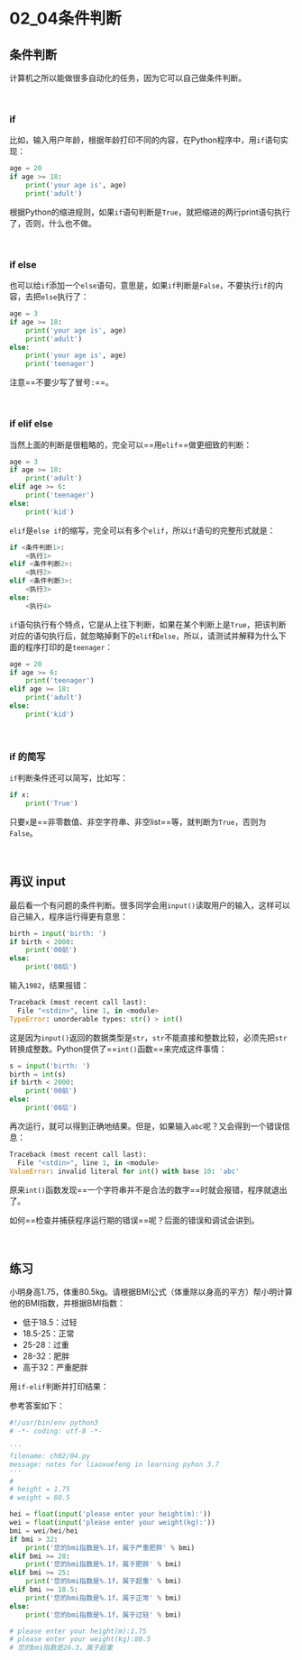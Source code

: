 # 02_04条件判断

## 条件判断

计算机之所以能做很多自动化的任务，因为它可以自己做条件判断。

<br>

### if

比如，输入用户年龄，根据年龄打印不同的内容，在Python程序中，用`if`语句实现：

```python
age = 20
if age >= 18:
    print('your age is', age)
    print('adult')
```

根据Python的缩进规则，如果`if`语句判断是`True`，就把缩进的两行print语句执行了，否则，什么也不做。

<br>

### if else

也可以给`if`添加一个`else`语句，意思是，如果`if`判断是`False`，不要执行`if`的内容，去把`else`执行了：

```python
age = 3
if age >= 18:
    print('your age is', age)
    print('adult')
else:
    print('your age is', age)
    print('teenager')
```

注意==不要少写了冒号`:`==。

<br>

### if elif else

当然上面的判断是很粗略的，完全可以==用`elif`==做更细致的判断：

```python
age = 3
if age >= 18:
    print('adult')
elif age >= 6:
    print('teenager')
else:
    print('kid')
```

`elif`是`else if`的缩写，完全可以有多个`elif`，所以`if`语句的完整形式就是：

```python
if <条件判断1>:
    <执行1>
elif <条件判断2>:
    <执行2>
elif <条件判断3>:
    <执行3>
else:
    <执行4>
```

`if`语句执行有个特点，它是从上往下判断，如果在某个判断上是`True`，把该判断对应的语句执行后，就忽略掉剩下的`elif`和`else`，所以，请测试并解释为什么下面的程序打印的是`teenager`：

```python
age = 20
if age >= 6:
    print('teenager')
elif age >= 18:
    print('adult')
else:
    print('kid')
```

<br>

### if 的简写

`if`判断条件还可以简写，比如写：

```python 
if x:
    print('True')
```

只要`x`是==非零数值、非空字符串、非空list==等，就判断为`True`，否则为`False`。

<br>

## 再议 input

最后看一个有问题的条件判断。很多同学会用`input()`读取用户的输入，这样可以自己输入，程序运行得更有意思：

```python
birth = input('birth: ')
if birth < 2000:
    print('00前')
else:
    print('00后')
```

输入`1982`，结果报错：

```python
Traceback (most recent call last):
  File "<stdin>", line 1, in <module>
TypeError: unorderable types: str() > int()
```

这是因为`input()`返回的数据类型是`str`，`str`不能直接和整数比较，必须先把`str`转换成整数。Python提供了==`int()`函数==来完成这件事情：

```python
s = input('birth: ')
birth = int(s)
if birth < 2000:
    print('00前')
else:
    print('00后')
```

再次运行，就可以得到正确地结果。但是，如果输入`abc`呢？又会得到一个错误信息：

```python
Traceback (most recent call last):
  File "<stdin>", line 1, in <module>
ValueError: invalid literal for int() with base 10: 'abc'
```

原来`int()`函数发现==一个字符串并不是合法的数字==时就会报错，程序就退出了。

如何==检查并捕获程序运行期的错误==呢？后面的错误和调试会讲到。

<br>

## 练习

小明身高1.75，体重80.5kg。请根据BMI公式（体重除以身高的平方）帮小明计算他的BMI指数，并根据BMI指数：

- 低于18.5：过轻
- 18.5-25：正常
- 25-28：过重
- 28-32：肥胖
- 高于32：严重肥胖

用`if-elif`判断并打印结果：

参考答案如下：

```python
#!/usr/bin/env python3
# -*- coding: utf-8 -*-

'''
filename: ch02/04.py
message: notes for liaoxuefeng in learning pyhon 3.7
'''
#
# height = 1.75
# weight = 80.5

hei = float(input('please enter your height(m):'))
wei = float(input('please enter your weight(kg):'))
bmi = wei/hei/hei
if bmi > 32:
    print('您的bmi指数是%.1f，属于严重肥胖' % bmi)
elif bmi >= 28:
    print('您的bmi指数是%.1f，属于肥胖' % bmi)
elif bmi >= 25:
    print('您的bmi指数是%.1f，属于超重' % bmi)
elif bmi >= 18.5:
    print('您的bmi指数是%.1f，属于正常' % bmi)
else:
    print('您的bmi指数是%.1f，属于过轻' % bmi)

# please enter your height(m):1.75
# please enter your weight(kg):80.5
# 您的bmi指数是26.3，属于超重
```



